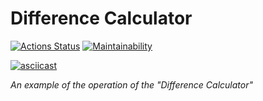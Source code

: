 # Difference Calculator


[![Actions Status](https://github.com/bearBenjamin/frontend-project-46/workflows/hexlet-check/badge.svg)](https://github.com/bearBenjamin/frontend-project-46/actions)
[![Maintainability](https://api.codeclimate.com/v1/badges/124f4b1c24bedb25077e/maintainability)](https://codeclimate.com/github/bearBenjamin/frontend-project-46/maintainability)


[![asciicast](https://asciinema.org/a/592773.svg)](https://asciinema.org/a/592773)

*An example of the operation of the "Difference Calculator"*
